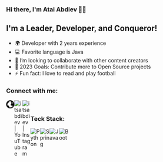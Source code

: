 ### Hi there, I'm Atai Abdiev  🐱‍👤



## I'm a Leader, Developer, and Conqueror!

- 🌍 Developer with 2 years experience
- 💻 Favorite language is Java
- 👯 I’m looking to collaborate with other content creators
- 🥅 2023 Goals: Contribute more to Open Source projects
- ⚡ Fun fact: I love to read and play football



### Connect with me:

[<img align="left" alt="itsabdiev's website" width="22px" src="https://raw.githubusercontent.com/iconic/open-iconic/master/svg/globe.svg" />][website]
[<img align="left" alt="itsabdiev | YouTube" width="22px" src="https://cdn.jsdelivr.net/npm/simple-icons@v3/icons/youtube.svg" />][youtube]

[<img align="left" alt="itsabdiev | Instagram" width="22px" src="https://cdn.jsdelivr.net/npm/simple-icons@v3/icons/instagram.svg" />][instagram]

<br />

### Teck Stack:



<img align="left" alt="Python" width="26px" src="https://media.tproger.ru/uploads/2021/05/python-cover-icon-original.png" />
<img align="left" alt="Spring" width="26px" src="https://d3f1iyfxxz8i1e.cloudfront.net/courses/course_image/012640321c2e.png" />
<img align="left" alt="Java" width="26px" src="https://upload.wikimedia.org/wikipedia/commons/thumb/9/9c/IntelliJ_IDEA_Icon.svg/1200px-IntelliJ_IDEA_Icon.svg.png" />
<img align="left" alt="Boot" width="26px" src="https://miro.medium.com/max/856/1*O68LbDvD5Dcsnez73M7v4Q.png" />

<br />
<br />







[website]: https://itsabdiev.github.io/Everest/


[youtube]: https://www.youtube.com/channel/UCEuLEEzKAAwwezAIFld1HOw
[instagram]: https://www.instagram.com/itsabdiev/

